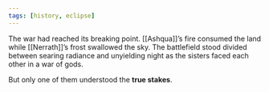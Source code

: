```yaml
---
tags: [history, eclipse]
---
```


The war had reached its breaking point. [[Ashqua]]’s fire consumed the land while [[Nerrath]]’s frost swallowed the sky. The battlefield stood divided between searing radiance and unyielding night as the sisters faced each other in a war of gods.

But only one of them understood the **true stakes**.

